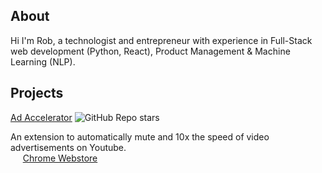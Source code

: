 

## About
Hi I'm Rob, a technologist and entrepreneur with experience in Full-Stack web development (Python, React), Product Management & Machine Learning (NLP).

## Projects

[Ad Accelerator](https://github.com/rkk3/ad-accelerator)  ![GitHub Repo stars](https://img.shields.io/github/stars/rkk3/ad-accelerator?style=social)
	
 An extension to automatically mute and 10x the speed of video advertisements on Youtube.  
&nbsp;&nbsp;&nbsp;&nbsp; [Chrome Webstore ](https://chromewebstore.google.com/detail/gpboiedfklodfhngobidfjecdpmccehg)

<!--
**rkk3/rkk3** is a ✨ _special_ ✨ repository because its `README.md` (this file) appears on your GitHub profile.

Here are some ideas to get you started:

- 🔭 I’m currently working on ...
- 🌱 I’m currently learning ...
- 👯 I’m looking to collaborate on ...
- 🤔 I’m looking for help with ...
- 💬 Ask me about ...
- 📫 How to reach me: ...
- 😄 Pronouns: ...
- ⚡ Fun fact: ...
-->
